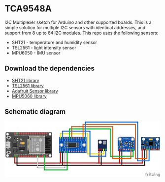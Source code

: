 # TCA9548A
I2C Multiplexer sketch for Arduino and other supported boards. This is a simple solution for multiple I2C sensors with identical addresses, and support from 8 up to 64 I2C modules. This repo uses the following sensors:
* SHT21 - temperature and humidity sensor
* TSL2561 - light intensity sensor
* MPU6050 - IMU sensor

## Download the dependencies
* [SHT21 library](https://github.com/markbeee/SHT21)
* [TSL2561 library](https://github.com/adafruit/Adafruit_TSL2561)
* [Adafruit Sensor library](https://github.com/adafruit/Adafruit_Sensor)
* [MPU5060 library](https://github.com/adafruit/Adafruit_MPU6050)

## Schematic diagram
![Alt Text](https://github.com/TronixLab/TCA9548A/blob/main/Untitled%20Sketch_bb.jpg)
